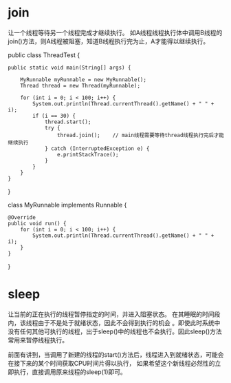 
# join


让一个线程等待另一个线程完成才继续执行。
如A线程线程执行体中调用B线程的join()方法，则A线程被阻塞，知道B线程执行完为止，A才能得以继续执行。


public class ThreadTest {

    public static void main(String[] args) {

        MyRunnable myRunnable = new MyRunnable();
        Thread thread = new Thread(myRunnable);

        for (int i = 0; i < 100; i++) {
            System.out.println(Thread.currentThread().getName() + " " + i);
            if (i == 30) {
                thread.start();
                try {
                    thread.join();    // main线程需要等待thread线程执行完后才能继续执行
                } catch (InterruptedException e) {
                    e.printStackTrace();
                }
            }
        }
    }
}

class MyRunnable implements Runnable {

    @Override
    public void run() {
        for (int i = 0; i < 100; i++) {
            System.out.println(Thread.currentThread().getName() + " " + i);
        }
    }
}



# sleep

 让当前的正在执行的线程暂停指定的时间，并进入阻塞状态。
 在其睡眠的时间段内，该线程由于不是处于就绪状态，因此不会得到执行的机会
 。即使此时系统中没有任何其他可执行的线程，出于sleep()中的线程也不会执行。因此sleep()方法常用来暂停线程执行。

前面有讲到，当调用了新建的线程的start()方法后，线程进入到就绪状态，可能会在接下来的某个时间获取CPU时间片得以执行，
如果希望这个新线程必然性的立即执行，直接调用原来线程的sleep(1)即可。





